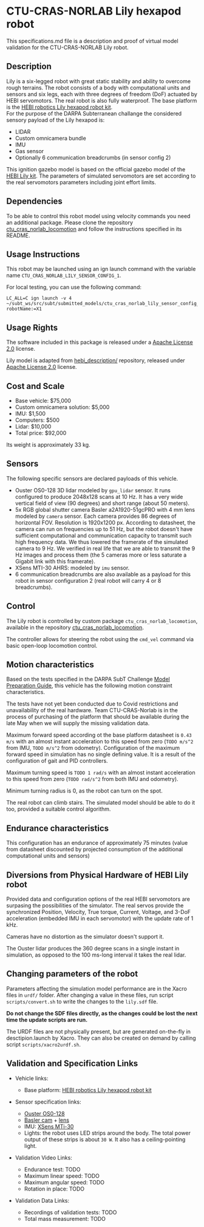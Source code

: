 # CTU-CRAS-NORLAB Lily hexapod robot
This specifications.md file is a description and proof of virtual model validation for the CTU-CRAS-NORLAB Lily robot.

## Description
Lily is a six-legged robot with great static stability and ability to overcome rough terrains. The robot consists of a body with computational units and sensors and six legs, each with three degrees of freedom (DoF) actuated by HEBI servomotors. The real robot is also fully waterproof. The base platform is the [HEBI robotics Lily hexapod robot kit](https://www.hebirobotics.com/robotic-kits).  
For the purpose of the DARPA Subterranean challange the considered sensory payload of the Lily hexapod is:
* LIDAR
* Custom omnicamera bundle
* IMU
* Gas sensor
* Optionally 6 communication breadcrumbs (in sensor config 2)

This ignition gazebo model is based on the official gazebo model of the [HEBI Lily kit](https://github.com/HebiRobotics/hebi_description/tree/cwbollinger/daisy_urdf). The parameters of simulated servomotors are set according to the real servomotors parameters including joint effort limits. 

## Dependencies
To be able to control this robot model using velocity commands you need an additional package. Please clone the repository [ctu_cras_norlab_locomotion](https://github.com/comrob/subt/ctu_cras_norlab_locomotion) and follow the instructions specified in its README.

## Usage Instructions 
This robot may be launched using an ign launch command with the variable name `CTU_CRAS_NORLAB_LILY_SENSOR_CONFIG_1`.

For local testing, you can use the following command:

    LC_ALL=C ign launch -v 4 ~/subt_ws/src/subt/submitted_models/ctu_cras_norlab_lily_sensor_config_1/launch/example.ign robotName:=X1

## Usage Rights
The software included in this package is released under a [Apache License 2.0](LICENSE) license.

Lily model is adapted from [hebi_description/](https://github.com/HebiRobotics/hebi_description.git) repository, released under [Apache License 2.0](LICENSE) license.


## Cost and Scale
* Base vehicle: $75,000
* Custom omnicamera solution: $5,000
* IMU: $1,500
* Computers: $500
* Lidar: $10,000
* Total price: $92,000

Its weight is approximately 33 kg.

## Sensors
The following specific sensors are declared payloads of this vehicle.

* Ouster OS0-128 3D lidar modeled by `gpu_lidar` sensor. It runs configured to produce 2048x128 scans at 10 Hz. It has a very wide vertical field of view (90 degrees) and short range (about 50 meters).
* 5x RGB global shutter camera Basler a2A1920-51gcPRO with 4 mm lens modeled by `camera` sensor. Each camera provides 86 degrees of horizontal FOV. Resolution is 1920x1200 px. According to datasheet, the camera can run on frequencies up to 51 Hz, but the robot doesn't have sufficient computational and communication capacity to transmit such high frequency data. We thus lowered the framerate of the simulated camera to 9 Hz. We verified in real life that we are able to transmit the 9 Hz images and process them (the 5 cameras more or less saturate a Gigabit link with this framerate).
* XSens MTI-30 AHRS: modeled by `imu` sensor.
* 6 communication breadcrumbs are also available as a payload for this robot in sensor configuration 2 (real robot will carry 4 or 8 breadcrumbs).

## Control
The Lily robot is controlled by custom package `ctu_cras_norlab_locomotion`, available in the repository [ctu_cras_norlab_locomotion](https://github.com/comrob/subt/ctu_cras_norlab_locomotion).

The controller allows for steering the robot using the `cmd_vel` command via basic open-loop locomotion control.


## Motion characteristics
Based on the tests specified in the DARPA SubT Challenge 
[Model Preparation Guide](https://www.subtchallenge.com/resources/Simulation_Model_Preparation_Guide.pdf),
this vehicle has the following motion constraint characteristics.

The tests have not yet been conducted due to Covid restrictions and unavailability of the real hardware.
Team CTU-CRAS-Norlab is in the process of purchasing of the platform that should be available during the late May when we will supply the missing validation data.

Maximum forward speed according ot the base platform datasheet is `0.43 m/s` with an almost instant acceleration to this speed from zero
(`TODO m/s^2` from IMU, `TODO m/s^2` from odometry).
Configuration of the maximum forward speed in simulation has no single defining value. It is a
result of the configuration of gait and PID controllers. 

Maximum turning speed is `TODO 1 rad/s` with an almost instant acceleration to this speed from zero
(`TODO rad/s^2` from both IMU and odometry).

Minimum turning radius is 0, as the robot can turn on the spot.

The real robot can climb stairs. The simulated model should be able to do it too, provided a suitable
control algorithm.

## Endurance characteristics
This configuration has an endurance of approximately 75 minutes (value from datasheet discounted by projected consumption of the additional computational units and sensors) 

## Diversions from Physical Hardware of HEBI Lily robot
Provided data and configuration options of the real HEBI servomotors are surpasing the possibilities of the simulator.
The real servos provide the synchronized Position, Velocity, True torque, Current, Voltage, and 3-DoF acceleration (embedded IMU in each servomotor) with the update rate of 1 kHz.

Cameras have no distortion as the simulator doesn't support it.

The Ouster lidar produces the 360 degree scans in a single instant in simulation, as opposed to the 100 ms-long interval it takes the real lidar.

## Changing parameters of the robot
Parameters affecting the simulation model performance are in the Xacro files in `urdf/` folder. 
After changing a value in these files, run script `scripts/convert.sh` to write the
changes to the `lily.sdf` file. 

__Do not change the SDF files directly, as the changes could be lost the next time the update scripts are run.__

The URDF files are not physically present, but are generated on-the-fly in desctipion.launch by Xacro.
They can also be created on demand by calling script `scripts/xacro2urdf.sh`.

## Validation and Specification Links
* Vehicle links:
  * Base platform: [HEBI robotics Lily hexapod robot kit](https://www.hebirobotics.com/robotic-kits)

* Sensor specification links:
  * [Ouster OS0-128](https://ouster.com/products/os0-lidar-sensor/)
  * [Basler cam](https://www.baslerweb.com/en/products/cameras/area-scan-cameras/ace2/a2a1920-51gcpro/) + [lens](https://www.baslerweb.com/en/products/vision-components/lenses/basler-lens-c125-0418-5m-p-f4mm/)
  * IMU: [XSens MTi-30](https://www.mouser.com/datasheet/2/693/mti-series-1358510.pdf)
  * Lights: the robot uses LED strips around the body. The total power output of these strips is about `30 W`. It also has a ceiling-pointing light.

* Validation Video Links:
  * Endurance test: TODO
  * Maximum linear speed: TODO
  * Maximum angular speed: TODO
  * Rotation in place: TODO
  
* Validation Data Links:
  * Recordings of validation tests: TODO
  * Total mass measurement: TODO

